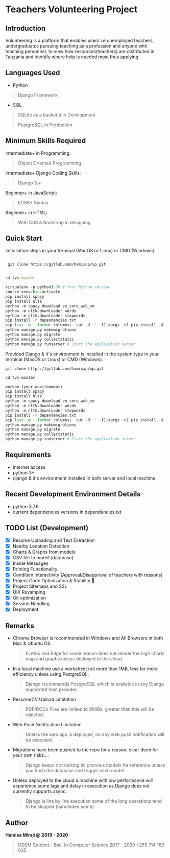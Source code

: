 # Teachers Volunteering Project

## Introduction
Volunteering is a platform that enables users i.e unemployed teachers, undergraduates pursuing teaching as a profession and anyone with teaching personnel, to view how resources(teachers) are distributed in Tanzania and identify where help is needed most thus applying.

## Languages Used
- Python 
> Django Framework

- SQL
> SQLite as a backend in Development

> PostgreSQL in Production

## Minimum Skills Required
Intermediate+ in Programming:
> Object Oriented Programming

Intermediate+ Django Coding Skills:
> Django 3.+

Beginner+ in JavaScript:
> ECS6+ Syntax

Beginner+ in HTML:
> With CSS & Bootstrap in designing

## Quick Start
Installation steps in your terminal (MacOS or Linux) or CMD (Windows)

  ```git

   git clone https://gitlab.com/hamisap/vp.git
   
   ```
   ```cmd
   cd tvs-master
   ```
   ```python
   virtualenv -p python3.76 # Your Python version
   source venv/bin/activate
   pip install spacy
   pip install nltk
   python -m spacy download en_core_web_sm
   python -m nltk.downloader words
   python -m nltk.downloader stopwords
   pip install -r dependencies.txt
   pip list -o --format columns|  cut -d' ' -f1|xargs -n1 pip install -U
   python manage.py makemigrations
   python manage.py migrate
   python manage.py collectstatic
   python manage.py runserver # Start the application server
   ```

Provided Django & It's environment is installed in the system type in your terminal (MacOS or Linux) or CMD (Windows).

   ```git
   git clone https://gitlab.com/hamisap/vp.git
   ```
   ```c#
   cd tvs-master
   ```
   ```python
   workon (your-environment)
   pip install spacy
   pip install nltk
   python -m spacy download en_core_web_sm
   python -m nltk.downloader words
   python -m nltk.downloader stopwords
   pip install -r dependencies.txt
   pip list -o --format columns|  cut -d' ' -f1|xargs -n1 pip install -U
   python manage.py makemigrations
   python manage.py migrate
   python manage.py collectstatic
   python manage.py runserver # Start the application server
   ```

## Requirements
- internet access
- python 3+
- django & it's environment installed in both server and local machine

## Recent Development Environment Details
- python 3.7.6
- current dependencies versions in dependencies.txt

## TODO List (Development)
- [x] Resume Uploading and Text Extraction
- [x] Nearby Location Detection
- [x] Charts & Graphs from models
- [x] CSV file to model (database) 
- [x] Inside Messages
- [x] Printing Functionality
- [x] Condition Interactivity (Approval/Disapproval of teachers with reasons)
- [x] Project Code Optimization & Stability  :rotating_light: 
- [x] Project Sitemaps and SSL
- [x] UIX Revamping 
- [x] Git optimization 
- [x] Session Handling
- [x] Deployment

## Remarks
- Chrome Browser is recommended in Windows and All Browsers in both Mac & Ubuntu OS.
  > Firefox and Edge for some reason does not render the high charts map and graphs unless deployed to the cloud.

- In a local machine use a worksheet not more than 1MB, less for more efficiency unless using PostgreSQL.
  > Django recommends PostgreSQL which is available in any Django supported host provider.

- Resume/CV Upload Limitation
  > PDF/DOCx Files are limited to 9MiBs, greater than this will be rejected.

- Web Push Notification Limitation
  > Unless the web app is deployed, no any web push notification will be executed.

- Migrations have been pushed to the repo for a reason, clear them for your own risks....
  > Django keeps on tracking its prevoius models for reference unless you flush the database and trigger each model.

- Unless deployed to the cloud a machine with low performance will experience some lags and delay in execution as Django does not currently supports async.
  > Django is line by line execution some of the long operations tend to be skipped (handleded some).


## Author
   **Hamisa Miraji @ 2019 - 2020**
   > UDSM Student - Bsc. In Computer Science 2017 - 2020
   > +255 714 189 035




